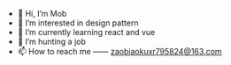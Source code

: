 - 👋 Hi, I’m Mob
- 👀 I’m interested in design pattern
- 🌱 I’m currently learning react and vue
- 💞️ I’m hunting a job
- 📫 How to reach me —— zaobiaokuxr795824@163.com

<!---
Mobbbb/Mobbbb is a ✨ special ✨ repository because its `README.md` (this file) appears on your GitHub profile.
You can click the Preview link to take a look at your changes.
--->
